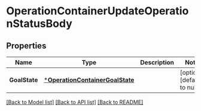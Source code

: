 # OperationContainerUpdateOperationStatusBody

## Properties
Name | Type | Description | Notes
------------ | ------------- | ------------- | -------------
**GoalState** | [***OperationContainerGoalState**](OperationContainerGoalState.md) |  | [optional] [default to null]

[[Back to Model list]](../README.md#documentation-for-models) [[Back to API list]](../README.md#documentation-for-api-endpoints) [[Back to README]](../README.md)

